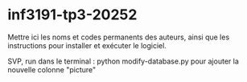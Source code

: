 # inf3191-tp3-20252

Mettre ici les noms et codes permanents des auteurs, ainsi que les instructions
pour installer et exécuter le logiciel.

SVP, run dans le terminal : python modify-database.py pour ajouter la nouvelle colonne "picture"
